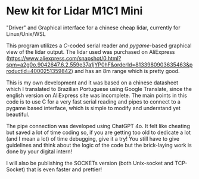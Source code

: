 # New kit for Lidar M1C1 Mini
"Driver" and Graphical interface for a chinese cheap lidar, currently for Linux/Unix/WSL


This program utilizes a *C*-coded serial reader and *pygame*-based graphical view of the lidar output. The lidar used was purchased on AliExpress (https://www.aliexpress.com/snapshot/0.html?spm=a2g0o.9042647.6.2.559e37a1jYP0hF&orderId=8133980903635463&productId=4000251359842) and has an 8m range which is pretty good. 

This is my own development and it was based on a chinese datasheet which I translated to Brazilian Portuguese using Google Translate, since the english version on AliExpress site was incomplete. 
The main points in this code is to use C for a very fast serial reading and pipes to connect to a pygame based interface, which is simple to modify and understand yet beautiful.

The pipe connection was developed using ChatGPT 4o. It felt like cheating but saved a lot of time coding so, if you are getting too old to dedicate a lot (and I mean a lot) of time debugging, give it a try! You still have to give guidelines and think about the logic of the code but the brick-laying work is done by your digital intern!

I will also be publishing the SOCKETs version (both Unix-socket and TCP-Socket) that is even faster and prettier!
